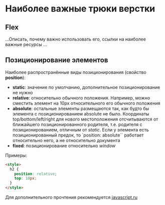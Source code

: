 # Наиболее важные трюки верстки

## Flex

...Описать, почему важно использовать его, ссылки на наиболее важные ресурсы ...

## Позиционирование элементов

Наиболее распространённые виды позиционирования (свойство **position**):

- **static**: значение по умолчанию, дополнительное позиционирование не нужно
- **relative**: относительно обычного положения. Например, можно сместить элемент на 10px относительного его обычного положения
- **absolute**: остальные элементы размещаются так, как будто бы элемента с позиционированием absolute не было. Координаты top/bottom/left/right для нового местоположения отсчитываются от ближайшего позиционированного родителя, т.е. родителя с позиционированием, отличным от _static_. Если у элемента есть позиционированный предок, то `position: absolute`` работает относительно него, а не относительно документа
- **fixed**: позиционирование относительно _window_

Примеры:

```html
<style>
  h2 {
    position: relative;
    top: 10px;
  }
</style>
```

Для дополнительного прочтения рекомендуется [javascript.ru](https://learn.javascript.ru/css-for-js)
